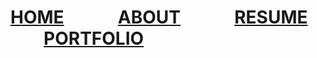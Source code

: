 # [HOME](https://dusty91487.github.io/dusty91487.gethub.io) &nbsp; &nbsp; &nbsp; &nbsp; &nbsp; &nbsp; [ABOUT](https://dusty91487.github.io/dusty91487.gethub.io/about) &nbsp; &nbsp; &nbsp; &nbsp; &nbsp; &nbsp; [RESUME](https://dusty91487.github.io/dusty91487.gethub.io/resume) &nbsp; &nbsp; &nbsp; &nbsp; &nbsp; &nbsp; [PORTFOLIO](https://dusty91487.github.io/dusty91487.gethub.io/portfolio)
